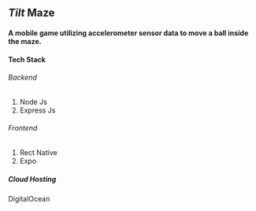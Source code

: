 ## ***Tilt*** Maze
#### A mobile game utilizing accelerometer sensor data to move a ball inside the maze.

#### Tech Stack
###### Backend 
1. Node Js
2. Express Js
###### Frontend
1. Rect Native
2. Expo
##### Cloud Hosting
DigitalOcean

